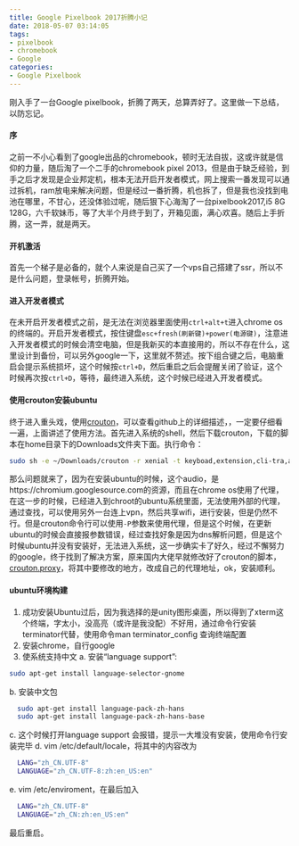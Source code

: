 ```yaml
---
title: Google Pixelbook 2017折腾小记
date: 2018-05-07 03:14:05
tags:
- pixelbook
- chromebook
- Google
categories:
- Google Pixelbook
---
```

刚入手了一台Google pixelbook，折腾了两天，总算弄好了。这里做一下总结，以防忘记。

#### 序
之前一不小心看到了google出品的chromebook，顿时无法自拔，这或许就是信仰的力量，随后淘了一个二手的chromebook pixel 2013，但是由于缺乏经验，到手之后才发现是企业邦定机，根本无法开启开发者模式，网上搜索一番发现可以通过拆机，ram放电来解决问题，但是经过一番折腾，机也拆了，但是我也没找到电池在哪里，不甘心，还没体验过呢，随后狠下心海淘了一台pixelbook2017,i5 8G 128G，六千软妹币，等了大半个月终于到了，开箱见面，满心欢喜。随后上手折腾，这一弄，就是两天。

#### 开机激活
首先一个梯子是必备的，就个人来说是自己买了一个vps自己搭建了ssr，所以不是什么问题，登录帐号，折腾开始。

#### 进入开发者模式
在未开启开发者模式之前，是无法在浏览器里面使用`ctrl+alt+t`进入chrome os的终端的。开启开发者模式，按住键盘`esc+fresh(刷新键)+power(电源键)`，注意进入开发者模式的时候会清空电脑，但是我新买的本直接用的，所以不存在什么，这里设计到备份，可以另外google一下，这里就不赘述。按下组合键之后，电脑重启会提示系统损坏，这个时候按`ctrl+D`，然后重启之后会提醒关闭了验证，这个时候再次按`ctrl+D`，等待，最终进入系统，这个时候已经进入开发者模式。

#### 使用crouton安装ubuntu
终于进入重头戏，使用[crouton](https://github.com/dnschneid/crouton)，可以查看github上的详细描述，，一定要仔细看一遍，上面讲述了使用方法。首先进入系统的shell，然后下载crouton，下载的脚本在home目录下的Downloads文件夹下面。执行命令：
```bash
sudo sh -e ~/Downloads/crouton -r xenial -t keyboad,extension,cli-tra,audio,xorg,x11,unity
```
那么问题就来了，因为在安装ubuntu的时候，这个audio，是https://chromium.googlesource.com的资源，而且在chrome os使用了代理，在这一步的时候，已经进入到chroot的ubuntu系统里面，无法使用外部的代理，通过查找，可以使用另外一台连上vpn，然后共享wifi，进行安装，但是仍然不行。但是crouton命令行可以使用`-P`参数来使用代理，但是这个时候，在更新ubuntu的时候会直接报参数错误，经过查找好象是因为dns解析问题，但是这个时候ubuntu并没有安装好，无法进入系统，这一步确实卡了好久，经过不懈努力的google，终于找到了解决方案，原来国内大佬早就修改好了crouton的脚本，[crouton.proxy](https://github.com/angelfreedomv/echocrouton.proxy)，将其中要修改的地方，改成自己的代理地址，ok，安装顺利。

#### ubuntu环境构建
1. 成功安装Ubuntu过后，因为我选择的是unity图形桌面，所以得到了xterm这个终端，字太小，没高亮（或许是我没配）不好用，通过命令行安装 terminator代替，使用命令man terminator_config 查询终端配置
2. 安装chrome，自行google
3. 使系统支持中文
  a. 安装“language support”:
  ```bash
  sudo apt-get install language-selector-gnome
  ```
  b. 安装中文包
  ```bash
    sudo apt-get install language-pack-zh-hans
    sudo apt-get install language-pack-zh-hans-base
  ```
  c. 这个时候打开language support 会报错，提示一大堆没有安装，使用命令行安装完毕
  d. vim /etc/default/locale，将其中的内容改为
  ```bash
    LANG="zh_CN.UTF-8"
    LANGUAGE="zh_CN.UTF-8:zh:en_US:en"
  ```
  e. vim /etc/enviroment，在最后加入
  ```bash
    LANG="zh_CN.UTF-8"
    LANGUAGE="zh_CN:zh:en_US:en"
  ```

最后重启。
